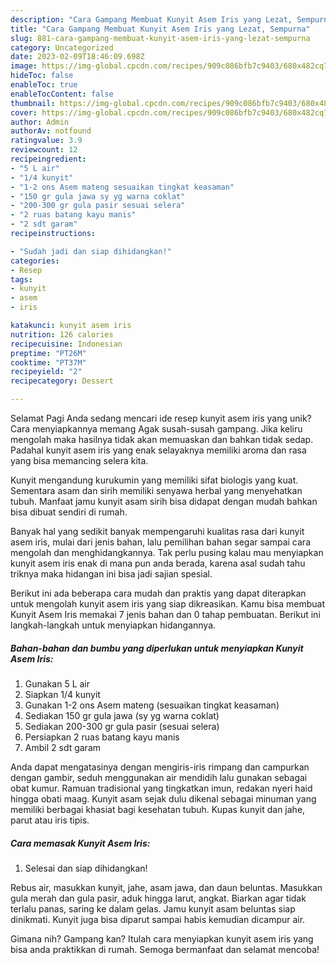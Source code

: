 ```yaml
---
description: "Cara Gampang Membuat Kunyit Asem Iris yang Lezat, Sempurna"
title: "Cara Gampang Membuat Kunyit Asem Iris yang Lezat, Sempurna"
slug: 881-cara-gampang-membuat-kunyit-asem-iris-yang-lezat-sempurna
category: Uncategorized
date: 2023-02-09T18:46:09.698Z
image: https://img-global.cpcdn.com/recipes/909c086bfb7c9403/680x482cq70/kunyit-asem-iris-foto-resep-utama.jpg
hideToc: false
enableToc: true
enableTocContent: false
thumbnail: https://img-global.cpcdn.com/recipes/909c086bfb7c9403/680x482cq70/kunyit-asem-iris-foto-resep-utama.jpg
cover: https://img-global.cpcdn.com/recipes/909c086bfb7c9403/680x482cq70/kunyit-asem-iris-foto-resep-utama.jpg
author: Admin
authorAv: notfound
ratingvalue: 3.9
reviewcount: 12
recipeingredient:
- "5 L air"
- "1/4 kunyit"
- "1-2 ons Asem mateng sesuaikan tingkat keasaman"
- "150 gr gula jawa sy yg warna coklat"
- "200-300 gr gula pasir sesuai selera"
- "2 ruas batang kayu manis"
- "2 sdt garam"
recipeinstructions:

- "Sudah jadi dan siap dihidangkan!"
categories:
- Resep
tags:
- kunyit
- asem
- iris

katakunci: kunyit asem iris 
nutrition: 126 calories
recipecuisine: Indonesian
preptime: "PT26M"
cooktime: "PT37M"
recipeyield: "2"
recipecategory: Dessert

---
```



Selamat Pagi Anda sedang mencari ide resep kunyit asem iris yang unik? Cara menyiapkannya memang Agak susah-susah gampang. Jika keliru mengolah maka hasilnya tidak akan memuaskan dan bahkan tidak sedap. Padahal kunyit asem iris yang enak selayaknya memiliki aroma dan rasa yang bisa memancing selera kita.


Kunyit mengandung kurukumin yang memiliki sifat biologis yang kuat. Sementara asam dan sirih memiliki senyawa herbal yang menyehatkan tubuh. Manfaat jamu kunyit asam sirih bisa didapat dengan mudah bahkan bisa dibuat sendiri di rumah.

Banyak hal yang sedikit banyak mempengaruhi kualitas rasa dari kunyit asem iris, mulai dari jenis bahan, lalu pemilihan bahan segar sampai cara mengolah dan menghidangkannya. Tak perlu pusing kalau mau menyiapkan kunyit asem iris enak di mana pun anda berada, karena asal sudah tahu triknya maka hidangan ini bisa jadi sajian spesial.


Berikut ini ada beberapa cara mudah dan praktis yang dapat diterapkan untuk mengolah kunyit asem iris yang siap dikreasikan. Kamu bisa membuat Kunyit Asem Iris memakai 7 jenis bahan dan 0 tahap pembuatan. Berikut ini langkah-langkah untuk menyiapkan hidangannya.

<!--inarticleads1-->

##### Bahan-bahan dan bumbu yang diperlukan untuk menyiapkan Kunyit Asem Iris:

1. Gunakan 5 L air
1. Siapkan 1/4 kunyit
1. Gunakan 1-2 ons Asem mateng (sesuaikan tingkat keasaman)
1. Sediakan 150 gr gula jawa (sy yg warna coklat)
1. Sediakan 200-300 gr gula pasir (sesuai selera)
1. Persiapkan 2 ruas batang kayu manis
1. Ambil 2 sdt garam


Anda dapat mengatasinya dengan mengiris-iris rimpang dan campurkan dengan gambir, seduh menggunakan air mendidih lalu gunakan sebagai obat kumur. Ramuan tradisional yang tingkatkan imun, redakan nyeri haid hingga obati maag. Kunyit asam sejak dulu dikenal sebagai minuman yang memiliki berbagai khasiat bagi kesehatan tubuh. Kupas kunyit dan jahe, parut atau iris tipis. 

<!--inarticleads2-->

##### Cara memasak Kunyit Asem Iris:


1. Selesai dan siap dihidangkan!

Rebus air, masukkan kunyit, jahe, asam jawa, dan daun beluntas. Masukkan gula merah dan gula pasir, aduk hingga larut, angkat. Biarkan agar tidak terlalu panas, saring ke dalam gelas. Jamu kunyit asam beluntas siap dinikmati. Kunyit juga bisa diparut sampai habis kemudian dicampur air. 

Gimana nih? Gampang kan? Itulah cara menyiapkan kunyit asem iris yang bisa anda praktikkan di rumah. Semoga bermanfaat dan selamat mencoba!
